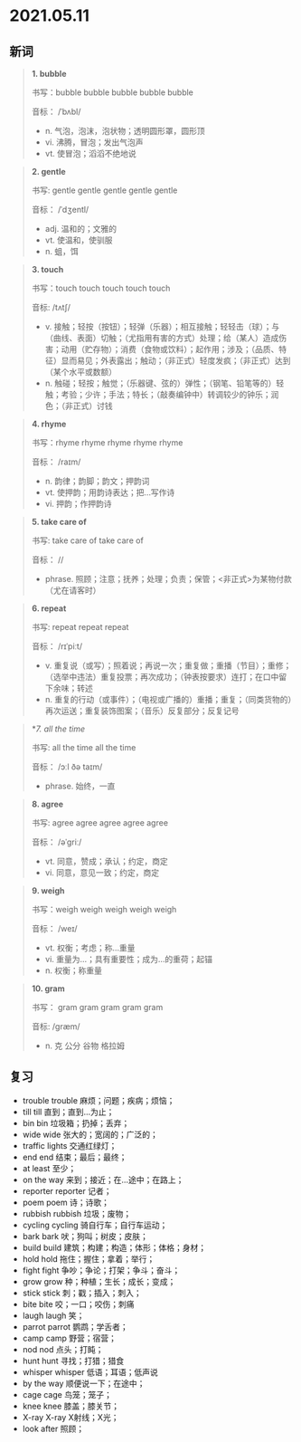 # 2021.05.11

## 新词

> **1. bubble**
>
> 书写：bubble bubble bubble bubble bubble 
>
> 音标： /ˈbʌbl/
>
> - n. 气泡，泡沫，泡状物；透明圆形罩，圆形顶
> - vi. 沸腾，冒泡；发出气泡声
> - vt. 使冒泡；滔滔不绝地说




> **2. gentle**
>
> 书写: gentle gentle gentle gentle gentle
>
> 音标： /ˈdʒentl/
>
> - adj. 温和的；文雅的
> - vt. 使温和，使驯服
> - n. 蛆，饵






> **3. touch**
>
> 书写：touch touch touch touch touch
>
> 音标: /tʌtʃ/
>
> - v. 接触；轻按（按钮）；轻弹（乐器）；相互接触；轻轻击（球）；与（曲线、表面）切触；（尤指用有害的方式）处理；给（某人）造成伤害；动用（贮存物）；消费（食物或饮料）；起作用；涉及；（品质、特征）显而易见；外表露出；触动；（非正式）轻度发疯；（非正式）达到（某个水平或数额）
> - n. 触碰；轻按；触觉；（乐器键、弦的）弹性；（钢笔、铅笔等的）轻触；考验；少许；手法；特长；（敲奏编钟中）转调较少的钟乐；润色；（非正式）讨钱




> **4. rhyme**
>
> 书写：rhyme rhyme rhyme rhyme rhyme
>
> 音标： /raɪm/
>
> - n. 韵律；韵脚；韵文；押韵词
> - vt. 使押韵；用韵诗表达；把…写作诗
> - vi. 押韵；作押韵诗





> **5. take care of**
>
> 书写: take care of take care of
>
> 音标： //
>
> - phrase. 照顾；注意；抚养；处理；负责；保管；<非正式>为某物付款（尤在请客时）




> **6. repeat**
>
> 书写: repeat repeat repeat
>
> 音标： /rɪˈpiːt/
>
> - v. 重复说（或写）；照着说；再说一次；重复做；重播（节目）；重修；（选举中违法）重复投票；再次成功；（钟表按要求）连打；在口中留下余味；转述
> - n. 重复的行动（或事件）；（电视或广播的）重播；重复；（同类货物的）再次运送；重复装饰图案；（音乐）反复部分；反复记号



> **7. all the time*
>
> 书写: all the time all the time
>
> 音标：  /ɔːl ðə taɪm/
>
> - phrase. 始终，一直





> **8. agree**
>
> 书写: agree agree agree agree agree
>
> 音标： /əˈɡriː/
>
> - vt. 同意，赞成；承认；约定，商定
> - vi. 同意，意见一致；约定，商定




> **9. weigh**
>
> 书写：weigh weigh weigh weigh weigh
>
> 音标： /weɪ/
>
> - vt. 权衡；考虑；称…重量
> - vi. 重量为…；具有重要性；成为…的重荷；起锚
> - n. 权衡；称重量




> **10. gram**
>
> 书写： gram gram gram gram gram
>
> 音标: /ɡræm/
>
> - n. 克 公分 谷物 格拉姆


## 复习

- trouble trouble 麻烦；问题；疾病；烦恼；
- till till 直到；直到...为止；
- bin bin 垃圾箱；扔掉；丢弃；
- wide wide 张大的；宽阔的；广泛的；
- traffic lights 交通红绿灯；
- end end 结束；最后；最终；
- at least 至少；
- on the way 来到；接近；在...途中；在路上；
- reporter reporter 记者；
- poem poem 诗；诗歌；
- rubbish rubbish 垃圾；废物；
- cycling cycling 骑自行车；自行车运动；
- bark bark 吠；狗叫；树皮；皮肤；
- build build 建筑；构建；构造；体形；体格；身材；
- hold hold 拖住；握住；拿着；举行；
- fight fight 争吵；争论；打架；争斗；奋斗；
- grow grow 种；种植；生长；成长；变成；
- stick stick 刺；戳；插入；刺入；
- bite bite 咬；一口；咬伤；刺痛
- laugh laugh 笑；
- parrot parrot 鹦鹉；学舌者；
- camp camp 野营；宿营；
- nod nod 点头；打盹；
- hunt hunt 寻找；打猎；猎食
- whisper whisper 低语；耳语；低声说
- by the way 顺便说一下；在途中；
- cage cage 鸟笼；笼子；
- knee knee 膝盖；膝关节；
- X-ray X-ray X射线；X光；
- look after 照顾；
